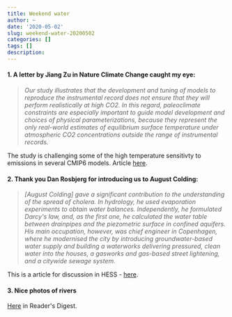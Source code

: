 ```yaml
---
title: Weekend water
author: ~
date: '2020-05-02'
slug: weekend-water-20200502
categories: []
tags: []
description: 
---
```

#### 1. A letter by Jiang Zu in Nature Climate Change caught my eye:

> *Our study illustrates that the development and tuning of models to reproduce the instrumental record does not ensure that they will perform realistically at high CO2. In this regard, paleoclimate constraints are especially important to guide model development and choices of physical parameterizations, because they represent the only real-world estimates of equilibrium surface temperature under atmospheric CO2 concentrations outside the range of instrumental records.*

The study is challenging some of the high temperature sensitivty to emissions in several CMIP6 models. Article [here](https://www.nature.com/articles/s41558-020-0764-6).

#### 2. Thank you Dan Rosbjerg for introducing us to August Colding:

>*[August Colding] gave a significant contribution to the understanding of the spread of cholera. In hydrology, he used evaporation experiments to obtain water balances. Independently, he formulated Darcy's law, and, as the first one, he calculated the water table between drainpipes and the piezometric surface in confined aquifers. His main occupation, however, was chief engineer in Copenhagen, where he modernised the city by introducing groundwater-based water supply and building a waterworks delivering pressured, clean water into the houses, a gasworks and gas-based street lightening, and a citywide sewage system.*

This is a article for discussion in HESS - [here](https://www.hydrol-earth-syst-sci-discuss.net/hess-2020-171/).


#### 3. Nice photos of rivers

[Here](https://www.rd.com/advice/travel/gorgeous-river-photos/) in Reader's Digest.
